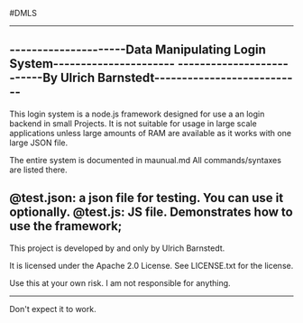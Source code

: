 #DMLS


-------------------------------------------------------------------------
---------------------Data Manipulating Login System----------------------
--------------------------By  Ulrich Barnstedt---------------------------
-------------------------------------------------------------------------


This login system is a node.js framework designed for use a an login backend in small Projects.
It is not suitable for usage in large scale applications unless large amounts of RAM are available as it works with one large JSON file.

The entire system is documented in maunual.md
All commands/syntaxes are listed there.

@test.json: a json file for testing. You can use it optionally.
@test.js: JS file. Demonstrates how to use the framework;
-------------------------------------------------------------------------

This project is developed by and only by Ulrich Barnstedt.

It is licensed under the Apache 2.0 License. See LICENSE.txt for the license.

Use this at your own risk. I am not responsible for anything.

-------------------------------------------------------------------------


Don't expect it to work.

